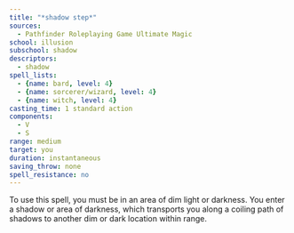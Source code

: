 ```yaml
---
title: "*shadow step*"
sources:
  - Pathfinder Roleplaying Game Ultimate Magic
school: illusion
subschool: shadow
descriptors:
  - shadow
spell_lists:
  - {name: bard, level: 4}
  - {name: sorcerer/wizard, level: 4}
  - {name: witch, level: 4}
casting_time: 1 standard action
components:
  - V
  - S
range: medium
target: you
duration: instantaneous
saving_throw: none
spell_resistance: no
---
```


To use this spell, you must be in an area of dim light or darkness. You enter a shadow or area of darkness, which transports you along a coiling path of shadows to another dim or dark location within range.

